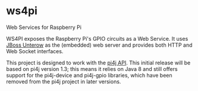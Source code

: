 # ws4pi
Web Services for Raspberry Pi

WS4PI exposes the Raspberry Pi's GPIO circuits as a Web Service. It uses [JBoss Unterow](https://undertow.io/)
as the (embedded) web server and provides both HTTP and Web Socket interfaces.

This project is designed to work with the [pi4j API](https://pi4j.com/]pi4j).
This initial release will be based on pi4j version 1.3; this means it relies on Java 8 and still offers support
for the pi4j-device and pi4j-gpio libraries, which have been removed from the pi4j project in later versions.
